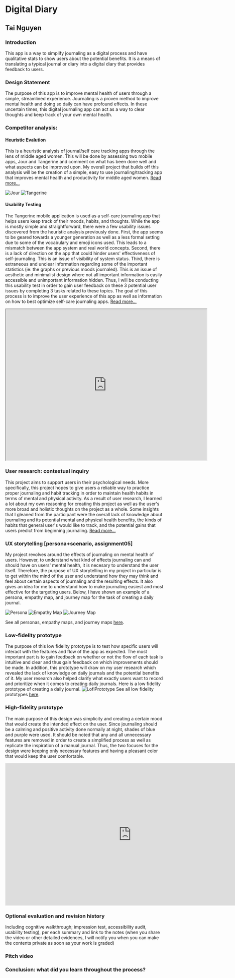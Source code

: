 # Digital Diary
## Tai Nguyen 
  
### Introduction
This app is a way to simplify journaling as a digital process and have qualitative stats to show users about the potential benefits. It is a means of translating a typical journal or diary into a digital diary that provides feedback to users. 

### Design Statement
The purpose of this app is to improve mental health of users through a simple, streamlined experience. Journaling is a proven method to improve mental health and doing so daily can have profound effects. In these uncertain times, this digital journaling app can act as a way to clear thoughts and keep track of your own mental health. 

### Competitor analysis:
#### Heuristic Evalution
This is a heuristic analysis of journal/self care tracking apps through the lens of middle aged women. This will be done by assessing two mobile apps, Jour and Tangerine and comment on what has been done well and what aspects can be improved upon. My overall project that builds off this analysis will be the creation of a simple, easy to use journaling/tracking app that improves mental health and productivity for middle aged women. [Read more…](https://github.com/taithnguyen/Assignment-01/blob/main/README.md)

![Jour](Jour.png)
![Tangerine](Tangerine.png) 

 
#### Usability Testing
The Tangerine mobile application is used as a self-care journaling app that helps users keep track of their moods, habits, and thoughts. While the app is mostly simple and straightforward, there were a few usability issues discovered from the heuristic analysis previously done. First, the app seems to be geared towards a younger generation as well as a less formal setting due to some of the vocabulary and emoji icons used. This leads to a mismatch between the app system and real world concepts. Second, there is a lack of direction on the app that could hinder users' effectiveness of self-journaling. This is an issue of visibility of system status. Third, there is extraneous and unclear information regarding some of the important statistics (ie: the graphs or previous moods journaled). This is an issue of aesthetic and minimalist design where not all important information is easily accessible and unimportant information hidden. Thus, I will be conducting this usability test in order to gain user feedback on these 3 potential user issues by completing 3 tasks related to these topics. The goal of this process is to improve the user experience of this app as well as information on how to best optimize self-care journaling apps. [Read more…](https://github.com/taithnguyen/Assignment02/blob/main/README.md)

<iframe src="https://drive.google.com/file/d/1Gga3pcyK8aYNLfpismjgYhUerx5LJ8pI/preview" width="640" height="480"></iframe>

### User research: contextual inquiry
This project aims to support users in their psychological needs. More specifically, this project hopes to give users a reliable way to practice proper journaling and habit tracking in order to maintain health habits in terms of mental and physical activity. As a result of user research, I learned a lot about my own reasoning for creating this project as well as the user's more broad and holistic thoughts on the project as a whole. Some insights that I gleaned from the participant were the overall lack of knowledge about journaling and its potential mental and physical health benefits, the kinds of habits that general user's would like to track, and the potential gains that users predict from beginning journaling. [Read more…](https://github.com/taithnguyen/Assignment-04/blob/main/README.md)
### UX storytelling [persona+scenario, assignment05]
My project revolves around the effects of journaling on mental health of users. However, to understand what kind of effects journaling can and should have on users' mental health, it is necesary to understand the user itself. Therefore, the purpose of UX storytelling in my project in particular is to get within the mind of the user and understand how they may think and feel about certain aspects of journaling and the resulting effects. It also gives an idea for me to understand how to make journaling easiest and most effective for the targeting users. Below, I have shown an example of a persona, empathy map, and journey map for the task of creating a daily journal.

![Persona](Screenshot23.png)
![Empathy Map](Screenshot24.png) 
![Journey Map](Screenshot25.png) 

See all personas, empathy maps, and journey maps [here](https://github.com/taithnguyen/Assignment-05/blob/main/README.md).

### Low-fidelity prototype 
The purpose of this low fidelity prototype is to test how specific users will interact with the features and flow of the app as expected. The most important part is to gain feedback on whether or not the flow of each task is intuitive and clear and thus gain feedback on which improvements should be made. In addition, this prototype will draw on my user research which revealed the lack of knowledge on daily journals and the potential benefits of it. My user research also helped clarify what exactly users want to record and prioritize when it comes to creating daily journals.
Here is a low fidelity prototype of creating a daily journal.
![LofiPrototype](Screenshot40.png)
See all low fidelity prototypes [here](https://github.com/taithnguyen/Assignment-06/blob/main/README.md).
### High-fidelity prototype
The main purpose of this design was simplicity and creating a certain mood that would create the intended effect on the user. Since journaling should be a calming and positive activity done normally at night, shades of blue and purple were used. It should be noted that any and all unnecessary features are removed in order to create a simplified process as well as replicate the inspiration of a manual journal. Thus, the two focuses for the design were keeping only necessary features and having a pleasant color that would keep the user comfortable.

<iframe style="border: 1px solid rgba(0, 0, 0, 0.1);" width="800" height="450" src="https://www.figma.com/embed?embed_host=share&url=https%3A%2F%2Fwww.figma.com%2Fproto%2FxhJP5K7QEr330aLit9wzji%2FDH-150-Prototype%3Fnode-id%3D55%253A157%26scaling%3Dmin-zoom" allowfullscreen></iframe>

### Optional evaluation and revision history 
Including cognitive walkthrough; impression test, accessibility audit, usability testing), per each summary and link to the notes (when you share the video or other detailed evidences, I will notify you when you can make the contents private as soon as your work is graded)
### Pitch video 
### Conclusion: what did you learn throughout the process?

